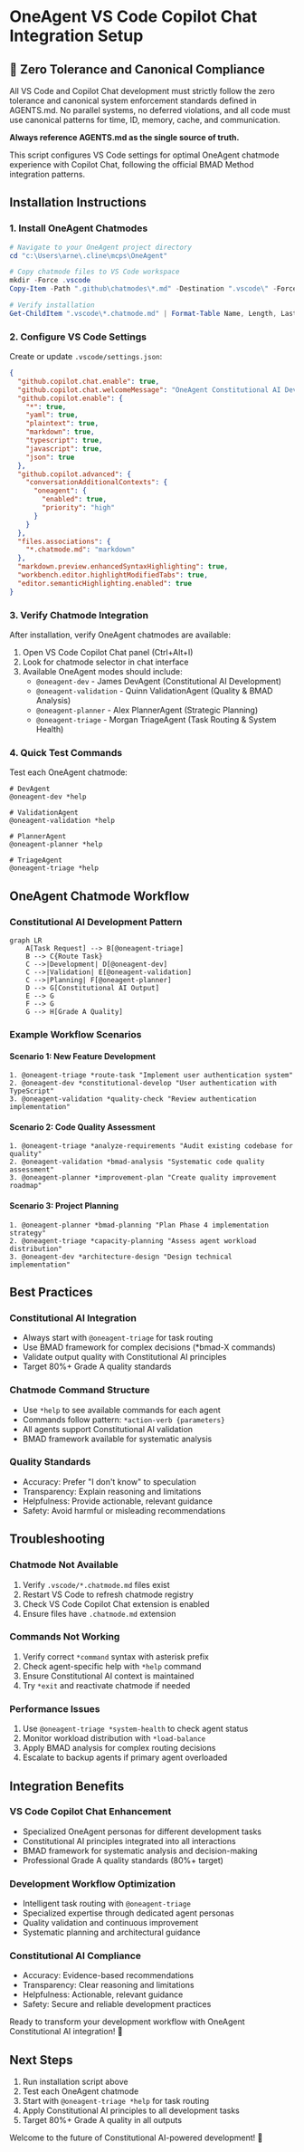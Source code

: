 # OneAgent VS Code Copilot Chat Integration Setup

## 🚨 Zero Tolerance and Canonical Compliance

All VS Code and Copilot Chat development must strictly follow the zero tolerance and canonical system enforcement standards defined in AGENTS.md. No parallel systems, no deferred violations, and all code must use canonical patterns for time, ID, memory, cache, and communication.

**Always reference AGENTS.md as the single source of truth.**

This script configures VS Code settings for optimal OneAgent chatmode experience with Copilot Chat, following the official BMAD Method integration patterns.

## Installation Instructions

### 1. Install OneAgent Chatmodes

```powershell
# Navigate to your OneAgent project directory
cd "c:\Users\arne\.cline\mcps\OneAgent"

# Copy chatmode files to VS Code workspace
mkdir -Force .vscode
Copy-Item -Path ".github\chatmodes\*.md" -Destination ".vscode\" -Force

# Verify installation
Get-ChildItem ".vscode\*.chatmode.md" | Format-Table Name, Length, LastWriteTime
```

### 2. Configure VS Code Settings

Create or update `.vscode/settings.json`:

```json
{
  "github.copilot.chat.enable": true,
  "github.copilot.chat.welcomeMessage": "OneAgent Constitutional AI Development Platform Ready! Use chatmode selector for specialized agents.",
  "github.copilot.enable": {
    "*": true,
    "yaml": true,
    "plaintext": true,
    "markdown": true,
    "typescript": true,
    "javascript": true,
    "json": true
  },
  "github.copilot.advanced": {
    "conversationAdditionalContexts": {
      "oneagent": {
        "enabled": true,
        "priority": "high"
      }
    }
  },
  "files.associations": {
    "*.chatmode.md": "markdown"
  },
  "markdown.preview.enhancedSyntaxHighlighting": true,
  "workbench.editor.highlightModifiedTabs": true,
  "editor.semanticHighlighting.enabled": true
}
```

### 3. Verify Chatmode Integration

After installation, verify OneAgent chatmodes are available:

1. Open VS Code Copilot Chat panel (Ctrl+Alt+I)
2. Look for chatmode selector in chat interface
3. Available OneAgent modes should include:
   - `@oneagent-dev` - James DevAgent (Constitutional AI Development)
   - `@oneagent-validation` - Quinn ValidationAgent (Quality & BMAD Analysis)
   - `@oneagent-planner` - Alex PlannerAgent (Strategic Planning)
   - `@oneagent-triage` - Morgan TriageAgent (Task Routing & System Health)

### 4. Quick Test Commands

Test each OneAgent chatmode:

```
# DevAgent
@oneagent-dev *help

# ValidationAgent
@oneagent-validation *help

# PlannerAgent
@oneagent-planner *help

# TriageAgent
@oneagent-triage *help
```

## OneAgent Chatmode Workflow

### Constitutional AI Development Pattern

```mermaid
graph LR
    A[Task Request] --> B[@oneagent-triage]
    B --> C{Route Task}
    C -->|Development| D[@oneagent-dev]
    C -->|Validation| E[@oneagent-validation]
    C -->|Planning| F[@oneagent-planner]
    D --> G[Constitutional AI Output]
    E --> G
    F --> G
    G --> H[Grade A Quality]
```

### Example Workflow Scenarios

#### Scenario 1: New Feature Development

```
1. @oneagent-triage *route-task "Implement user authentication system"
2. @oneagent-dev *constitutional-develop "User authentication with TypeScript"
3. @oneagent-validation *quality-check "Review authentication implementation"
```

#### Scenario 2: Code Quality Assessment

```
1. @oneagent-triage *analyze-requirements "Audit existing codebase for quality"
2. @oneagent-validation *bmad-analysis "Systematic code quality assessment"
3. @oneagent-planner *improvement-plan "Create quality improvement roadmap"
```

#### Scenario 3: Project Planning

```
1. @oneagent-planner *bmad-planning "Plan Phase 4 implementation strategy"
2. @oneagent-triage *capacity-planning "Assess agent workload distribution"
3. @oneagent-dev *architecture-design "Design technical implementation"
```

## Best Practices

### Constitutional AI Integration

- Always start with `@oneagent-triage` for task routing
- Use BMAD framework for complex decisions (\*bmad-X commands)
- Validate output quality with Constitutional AI principles
- Target 80%+ Grade A quality standards

### Chatmode Command Structure

- Use `*help` to see available commands for each agent
- Commands follow pattern: `*action-verb {parameters}`
- All agents support Constitutional AI validation
- BMAD framework available for systematic analysis

### Quality Standards

- Accuracy: Prefer "I don't know" to speculation
- Transparency: Explain reasoning and limitations
- Helpfulness: Provide actionable, relevant guidance
- Safety: Avoid harmful or misleading recommendations

## Troubleshooting

### Chatmode Not Available

1. Verify `.vscode/*.chatmode.md` files exist
2. Restart VS Code to refresh chatmode registry
3. Check VS Code Copilot Chat extension is enabled
4. Ensure files have `.chatmode.md` extension

### Commands Not Working

1. Verify correct `*command` syntax with asterisk prefix
2. Check agent-specific help with `*help` command
3. Ensure Constitutional AI context is maintained
4. Try `*exit` and reactivate chatmode if needed

### Performance Issues

1. Use `@oneagent-triage *system-health` to check agent status
2. Monitor workload distribution with `*load-balance`
3. Apply BMAD analysis for complex routing decisions
4. Escalate to backup agents if primary agent overloaded

## Integration Benefits

### VS Code Copilot Chat Enhancement

- Specialized OneAgent personas for different development tasks
- Constitutional AI principles integrated into all interactions
- BMAD framework for systematic analysis and decision-making
- Professional Grade A quality standards (80%+ target)

### Development Workflow Optimization

- Intelligent task routing with `@oneagent-triage`
- Specialized expertise through dedicated agent personas
- Quality validation and continuous improvement
- Systematic planning and architectural guidance

### Constitutional AI Compliance

- Accuracy: Evidence-based recommendations
- Transparency: Clear reasoning and limitations
- Helpfulness: Actionable, relevant guidance
- Safety: Secure and reliable development practices

Ready to transform your development workflow with OneAgent Constitutional AI integration! 🚀

## Next Steps

1. Run installation script above
2. Test each OneAgent chatmode
3. Start with `@oneagent-triage *help` for task routing
4. Apply Constitutional AI principles to all development tasks
5. Target 80%+ Grade A quality in all outputs

Welcome to the future of Constitutional AI-powered development! 🎯

